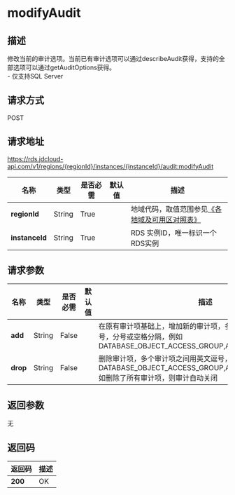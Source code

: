 # modifyAudit


## 描述
修改当前的审计选项。当前已有审计选项可以通过describeAudit获得，支持的全部选项可以通过getAuditOptions获得。<br>- 仅支持SQL Server

## 请求方式
POST

## 请求地址
https://rds.jdcloud-api.com/v1/regions/{regionId}/instances/{instanceId}/audit:modifyAudit

|名称|类型|是否必需|默认值|描述|
|---|---|---|---|---|
|**regionId**|String|True| |地域代码，取值范围参见[《各地域及可用区对照表》](../Enum-Definitions/Regions-AZ.md)|
|**instanceId**|String|True| |RDS 实例ID，唯一标识一个RDS实例|

## 请求参数
|名称|类型|是否必需|默认值|描述|
|---|---|---|---|---|
|**add**|String|False| |在原有审计项基础上，增加新的审计项，多个审计项之间用英文逗号，分号或空格分隔，例如DATABASE_OBJECT_ACCESS_GROUP,ACKUP_RESTORE_GROUP|
|**drop**|String|False| |删除审计项，多个审计项之间用英文逗号，分号或空格分隔，例如DATABASE_OBJECT_ACCESS_GROUP,ACKUP_RESTORE_GROUP<br>如删除了所有审计项，则审计自动关闭|


## 返回参数
无


## 返回码
|返回码|描述|
|---|---|
|**200**|OK|
